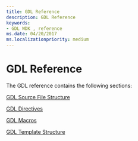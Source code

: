 ```yaml
---
title: GDL Reference
description: GDL Reference
keywords:
- GDL WDK , reference
ms.date: 04/20/2017
ms.localizationpriority: medium
---
```


# GDL Reference


The GDL reference contains the following sections:

[GDL Source File Structure](gdl-source-file-structure.md)

[GDL Directives](gdl-directives.md)

[GDL Macros](gdl-macros.md)

[GDL Template Structure](gdl-template-structure.md)

 

 




